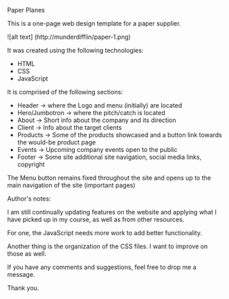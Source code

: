 Paper Planes

This is a one-page web design template for a paper supplier. 

![alt text] (http://munderdifflin/paper-1.png)

It was created using the following technologies:

* HTML
* CSS
* JavaScript 

It is comprised of the following sections:

* Header -> where the Logo and menu (initially) are located
* Hero/Jumbotron -> where the pitch/catch is located
* About -> Short info about the company and its direction
* Client -> Info about the target clients
* Products -> Some of the products showcased and a button link towards the would-be product page
* Events -> Upcoming company events open to the public
* Footer -> Some site additional site navigation, social media links, copyright

The Menu button remains fixed throughout the site and opens up to the main navigation of the site (important pages)

Author's notes:

I am still continually updating features on the website and applying what I have picked up in my course, as well as from other resources. 

For one, the JavaScript needs more work to add better functionality.

Another thing is the organization of the CSS files. I want to improve on those as well.

If you have any comments and suggestions, feel free to drop me a message. 

Thank you.
